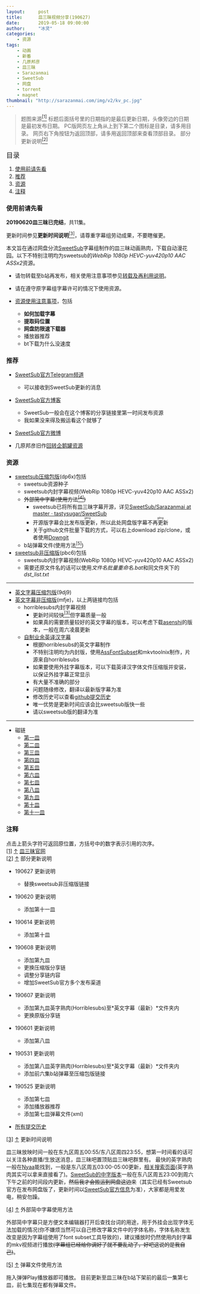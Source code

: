```yaml
---
layout:     post
title:      皿三昧视频分享(190627)
date:       2019-05-18 09:00:00
author:     "冰灵"
categories:
    - 资源
tags:
    - 动画
    - 新番
    - 几原邦彦
    - 皿三昧
    - Sarazanmai
    - SweetSub
    - 网盘
    - torrent
    - magnet
thumbnail: "http://sarazanmai.com/img/v2/kv_pc.jpg"
---
```

>题图来源<escape><a name = "ref_1_s" href="#ref_1_d"><sup>[1]</sup></a></escape>
>标题后面括号里的日期指的是最后更新日期，头像旁边的日期是最初发布日期。
>PC版网页左上角从上到下第二个图标是目录，请多用目录。
>网页右下角按钮为返回顶部，请多用返回顶部来查看顶部目录。
>部分更新说明<escape><a name = "ref_2_s" href="#ref_2_d"><sup>[2]</sup></a></escape>

<escape><font size=4>目录</font></escape>

1. [使用前请先看](#使用前请先看)
2. [推荐](#推荐)
3. [资源](#资源)
4. [注释](#注释)

### 使用前请先看

**20190620皿三昧已完结**，共11集。

更新时间参见**更新时间说明**<escape><a name = "ref_3_s" href="#ref_3_d"><sup>[3]</sup></a></escape>，请尊重字幕组劳动成果，不要瞎催更。

本文旨在通过网盘分流[SweetSub][sweetsub_github]字幕组制作的皿三昧动画熟肉，下载自动漫花园。以下不特别注明均为sweetsub的*WebRip 1080p HEVC-yuv420p10 AAC ASSx2*资源。

- 请勿转载至b站再发布，相关使用注意事项参见[转载及再利用说明][sweetsub_caution]。

- 请在遵守原字幕组字幕许可的情况下使用资源。

- [资源使用注意事项](share_notice.html)，包括
  - **如何加载字幕**
  - **提取码位置**
  - **网盘防限速下载器**
  - 播放器推荐
  - bt下载为什么没速度

### 推荐

- [SweetSub官方Telegram频道][sweetsub_telegram]
  - 可以接收到SweetSub更新的消息

- [SweetSub官方博客][sweetsub_jianshu]
  - SweetSub一般会在这个博客的分享链接里第一时间发布资源
  - 我如果没来得及搬运看这个就够了

- [SweetSub官方微博][sweetsub_weibo]

- 几原邦彦旧作[回转企鹅罐资源](Mawaru_Penguindrum_share.html)

### 资源

- [sweetsub压缩包版][compress](dp6x)包括
  - sweetsub资源种子
  - sweetsub内封字幕视频(WebRip 1080p HEVC-yuv420p10 AAC ASSx2)
  - ~~外部简中字幕(使用方法<escape><a name = "ref_4_s" href="#ref_4_d"><sup>[4]</sup></a></escape>)~~
    - sweetsub已将所有皿三昧字幕开源，详见[SweetSub/Sarazanmai at master · tastysugar/SweetSub][sweetsub_github]
    - 开源版字幕会比发布版<escape><ruby>更<rt>gèng</rt></ruby></escape>新，所以此处网盘版字幕不再<escape><ruby>更<rt>gēng</rt></ruby></escape>新
    - 关于github文件批量下载的方式，可以右上download zip/clone，或者使用[Downgit][downgit_site]
  - b站弹幕文件(使用方法<escape><a name = "ref_5_s" href="#ref_5_d"><sup>[5]</sup></a></escape>)
- [sweetsub非压缩版][raw](pbc6)包括
  - sweetsub内封字幕视频(WebRip 1080p HEVC-yuv420p10 AAC ASSx2)
  - 需要还原文件名的话可以使用*文件名批量重命名.bat*和同文件夹下的*dst_list.txt*

---

- [英文字幕压缩包版][en_compress](9dj9)
- [英文字幕非压缩版][en_raw](mfje)，以上两链接均包括
  - horriblesubs内封字幕视频
    - 更新时间较快<escape><a name = "ref_3_s" href="#ref_3_d"><sup>[3]</sup></a></escape>但字幕质量一般
    - 如果真的需要质量较好的英文字幕的版本，可以考虑下载[asenshi][asenshi_site]的版本，一般在周六凌晨更新
  - [自制业余英译汉字幕][entocnsub]
    - 根据horriblesubs的英文字幕制作
    - 不特别注明均为内封版，使用[AssFontSubset][AssFontSubset_github]和mkvtoolnix制作，片源来自horriblesubs
    - 如果要使用外挂字幕版本，可以下载英译汉字体文件压缩版并安装，以保证外挂字幕正常显示
    - 有大量不准确的部分
    - 问题随缘修改，翻译以最新版字幕为准
    - 修改历史可以查看[github提交历史][githubcommit]
    - 唯一优势是更新时间应该会比sweetsub版快一些
    - 请以sweetsub版的翻译为准

---

- 磁链
  - [第一皿][E01]
  - [第二皿][E02]
  - [第三皿][E03]
  - [第四皿][E04]
  - [第五皿][E05]
  - [第六皿][E06]
  - [第七皿][E07]
  - [第八皿][E08]
  - [第九皿][E09]
  - [第十皿][E10]
  - [第十一皿][E11]

### 注释

点击上箭头字符可返回原位置，方括号中的数字表示引用的次序。
<escape></br><a name = "ref_1_d" href = "#ref_1_d">[1]</a></escape> <escape><a href = "#ref_1_s">↑</a></escape> <escape><a href = "http://sarazanmai.com/">皿三昧官网</a></br><a name = "ref_2_d" href = "#ref_2_d">[2]</a></escape> <escape><a href = "#ref_2_s">↑</a></escape> <escape>部分更新说明</escape>

- 190627 更新说明
  - 替换sweetsub非压缩版链接

- 190620 更新说明
  - 添加第十一皿

- 190614 更新说明
  - 添加第十皿

- 190608 更新说明
  - 添加第九皿
  - 更换压缩版分享链
  - 调整分享链内容
  - 增加SweetSub官方多个发布渠道

- 190607 更新说明
  - 添加第九皿英字熟肉(Horriblesubs)至*英文字幕（最新）*文件夹内
  - 更换原版分享链

- 190601 更新说明
  - 添加第八皿

- 190531 更新说明
  - 添加第八皿英字熟肉(Horriblesubs)至*英文字幕（最新）*文件夹内
  - 添加前六集b站弹幕至压缩包版链接

- 190525 更新说明
  - 添加第七皿
  - 添加播放器推荐
  - 添加第七皿弹幕文件(xml)

- [所有提交历史][github_commit_history]

<escape><a name = "ref_3_d" href = "#ref_3_d">[3]</a></escape> <escape><a href = "#ref_3_s">↑</a></escape> <escape>更新时间说明</escape>

皿三昧放映时间一般在东九区周五00:55/东八区周四23:55，想第一时间看的话可以关注各种直播/生放送消息，皿三昧吧置顶贴皿三昧吧群里有。
最快的英字熟肉一般在[Nyaa][Nyaa_site]能找到，一般是东八区周五03:00-05:00更新，[相关搜索页面][Nyaa_sarazanmai](英字熟肉其实可以拿来直接看了)。[SweetSub的中字版本][Dmhy_sweetsub_sarazanmai]一般在东八区周五23:00到周六下午之前的时间段内更新，~~然后我才会搬运到网盘这边来~~（其实已经有Sweetsub官方在发布网盘版了，更新时间以[SweetSub官方信息][sweetsub_info]为准），大家都是用爱发电，稍安勿躁。

<escape><a name = "ref_4_d" href = "#ref_4_d">[4]</a></escape> <escape><a href = "#ref_4_s">↑</a></escape> <escape>外部简中字幕使用方法</escape>

外部简中字幕只是方便文本编辑器打开后查找台词的用途，用于外挂会出现字体无法加载的情况(你不嫌烦当然可以自己修改字幕文件中的字体名称，字体名称发生改变是因为字幕组使用了font subset工具导致的)，建议播放时仍然使用内封字幕的mkv视频进行播放~~(字幕组已经给你调好了就不要乱动了，好吧这说的是我自己)~~。

<escape><a name = "ref_5_d" href = "#ref_5_d">[5]</a></escape> <escape><a href = "#ref_5_s">↑</a></escape> <escape>弹幕文件使用方法</escape>

拖入弹弹Play播放器即可播放。
目前更新至皿三昧在b站下架前的最后一集第七皿，前七集现在都有弹幕文件。

[sweetsub_github]: https://github.com/tastysugar/SweetSub
[sweetsub_caution]: https://github.com/tastysugar/SweetSub#%E8%BD%AC%E8%BD%BD%E5%8F%8A%E5%86%8D%E5%88%A9%E7%94%A8%E8%AF%B4%E6%98%8E
[sweetsub_telegram]: https://t.me/SweetSub
[sweetsub_jianshu]: https://www.jianshu.com/p/9c60969d9454
[sweetsub_weibo]: https://weibo.com/12039653
[compress]: https://pan.baidu.com/s/1S0pr_90nlxps7AhK4IbFFg
[raw]: https://pan.baidu.com/s/1CajRFsiiMo2xYKGb1IF2jw
[sweetsub_github]: https://github.com/tastysugar/SweetSub/tree/master/Sarazanmai
[downgit_site]: https://minhaskamal.github.io/DownGit/
[en_compress]: https://pan.baidu.com/s/1cRJ5eFPLzfWRiAb_om30Zw
[en_raw]: https://pan.baidu.com/s/19hlA0sOeCUbHr2Fk-7d-4g
[asenshi_site]: https://asenshi.moe/
[entocnsub]: https://github.com/Bourshevik0/subtitle_works/tree/master/non-original/Sarazanmai
[AssFontSubset_github]: https://github.com/youlun/AssFontSubset
[githubcommit]: https://github.com/Bourshevik0/subtitle_works/commits/master
[E01]: magnet:?xt=urn:btih:QTKJ5SJXLEJ4R4POBLEMDPPKFVBLIDTX&dn=&tr=http%3A%2F%2F104.238.198.186%3A8000%2Fannounce&tr=udp%3A%2F%2F104.238.198.186%3A8000%2Fannounce&tr=http%3A%2F%2Ftracker.openbittorrent.com%3A80%2Fannounce&tr=udp%3A%2F%2Ftracker3.itzmx.com%3A6961%2Fannounce&tr=http%3A%2F%2Ftracker4.itzmx.com%3A2710%2Fannounce&tr=http%3A%2F%2Ftracker.publicbt.com%3A80%2Fannounce&tr=http%3A%2F%2Ftracker.prq.to%2Fannounce&tr=http%3A%2F%2Fopen.acgtracker.com%3A1096%2Fannounce&tr=https%3A%2F%2Ft-115.rhcloud.com%2Fonly_for_ylbud&tr=http%3A%2F%2Fbtfile.sdo.com%3A6961%2Fannounce&tr=http%3A%2F%2Fexodus.desync.com%3A6969%2Fannounce&tr=http%3A%2F%2Ft.acg.rip%3A6699%2Fannounce&tr=http%3A%2F%2F208.67.16.113%3A8000%2Fannounce&tr=http%3A%2F%2Ftr.bangumi.moe%3A6969%2Fannounce&tr=https%3A%2F%2Ftr.bangumi.moe%3A9696%2Fannounce&tr=http%3A%2F%2Fnyaa.tracker.wf%3A7777%2Fannounce
[E02]: magnet:?xt=urn:btih:2RKECPKNO5FNGOJKJKPJSUFRMIP4XVAQ&dn=&tr=http%3A%2F%2F104.238.198.186%3A8000%2Fannounce&tr=udp%3A%2F%2F104.238.198.186%3A8000%2Fannounce&tr=http%3A%2F%2Ftracker.openbittorrent.com%3A80%2Fannounce&tr=udp%3A%2F%2Ftracker3.itzmx.com%3A6961%2Fannounce&tr=http%3A%2F%2Ftracker4.itzmx.com%3A2710%2Fannounce&tr=http%3A%2F%2Ftracker.publicbt.com%3A80%2Fannounce&tr=http%3A%2F%2Ftracker.prq.to%2Fannounce&tr=http%3A%2F%2Fopen.acgtracker.com%3A1096%2Fannounce&tr=https%3A%2F%2Ft-115.rhcloud.com%2Fonly_for_ylbud&tr=http%3A%2F%2Fbtfile.sdo.com%3A6961%2Fannounce&tr=http%3A%2F%2Fexodus.desync.com%3A6969%2Fannounce&tr=http%3A%2F%2Ftr.bangumi.moe%3A6969%2Fannounce&tr=http%3A%2F%2Ft.nyaatracker.com%2Fannounce&tr=http%3A%2F%2Fopen.nyaatorrents.info%3A6544%2Fannounce&tr=http%3A%2F%2Ft2.popgo.org%3A7456%2Fannonce&tr=http%3A%2F%2Fshare.camoe.cn%3A8080%2Fannounce&tr=http%3A%2F%2Fopentracker.acgnx.se%2Fannounce
[E03]: magnet:?xt=urn:btih:5JXQC3NF7GHHVLVRDKY75ZP3EFW327HY&dn=&tr=http%3A%2F%2F104.238.198.186%3A8000%2Fannounce&tr=udp%3A%2F%2F104.238.198.186%3A8000%2Fannounce&tr=http%3A%2F%2Ftracker.openbittorrent.com%3A80%2Fannounce&tr=udp%3A%2F%2Ftracker3.itzmx.com%3A6961%2Fannounce&tr=http%3A%2F%2Ftracker4.itzmx.com%3A2710%2Fannounce&tr=http%3A%2F%2Ftracker.publicbt.com%3A80%2Fannounce&tr=http%3A%2F%2Ftracker.prq.to%2Fannounce&tr=http%3A%2F%2Fopen.acgtracker.com%3A1096%2Fannounce&tr=https%3A%2F%2Ft-115.rhcloud.com%2Fonly_for_ylbud&tr=http%3A%2F%2Fbtfile.sdo.com%3A6961%2Fannounce&tr=http%3A%2F%2Fexodus.desync.com%3A6969%2Fannounce&tr=http%3A%2F%2Ftr.bangumi.moe%3A6969%2Fannounce&tr=http%3A%2F%2Ft.nyaatracker.com%2Fannounce&tr=http%3A%2F%2Fopen.nyaatorrents.info%3A6544%2Fannounce&tr=http%3A%2F%2Ft2.popgo.org%3A7456%2Fannonce&tr=http%3A%2F%2Fshare.camoe.cn%3A8080%2Fannounce&tr=http%3A%2F%2Fopentracker.acgnx.se%2Fannounce
[E04]: magnet:?xt=urn:btih:EIMOH3LVDN7HZMDGVQLV6ADRBQMNRP7U&dn=&tr=http%3A%2F%2F104.238.198.186%3A8000%2Fannounce&tr=udp%3A%2F%2F104.238.198.186%3A8000%2Fannounce&tr=http%3A%2F%2Ftracker.openbittorrent.com%3A80%2Fannounce&tr=udp%3A%2F%2Ftracker3.itzmx.com%3A6961%2Fannounce&tr=http%3A%2F%2Ftracker4.itzmx.com%3A2710%2Fannounce&tr=http%3A%2F%2Ftracker.publicbt.com%3A80%2Fannounce&tr=http%3A%2F%2Ftracker.prq.to%2Fannounce&tr=http%3A%2F%2Fopen.acgtracker.com%3A1096%2Fannounce&tr=https%3A%2F%2Ft-115.rhcloud.com%2Fonly_for_ylbud&tr=http%3A%2F%2Fbtfile.sdo.com%3A6961%2Fannounce&tr=http%3A%2F%2Fexodus.desync.com%3A6969%2Fannounce&tr=http%3A%2F%2Ftr.bangumi.moe%3A6969%2Fannounce&tr=http%3A%2F%2Ft.nyaatracker.com%2Fannounce&tr=http%3A%2F%2Fopen.nyaatorrents.info%3A6544%2Fannounce&tr=http%3A%2F%2Ft2.popgo.org%3A7456%2Fannonce&tr=http%3A%2F%2Fshare.camoe.cn%3A8080%2Fannounce&tr=http%3A%2F%2Fopentracker.acgnx.se%2Fannounce
[E05]: magnet:?xt=urn:btih:Q7RNWV73BXKH2JOO5GPZVIX64E62J2HO&dn=&tr=http%3A%2F%2F104.238.198.186%3A8000%2Fannounce&tr=udp%3A%2F%2F104.238.198.186%3A8000%2Fannounce&tr=http%3A%2F%2Ftracker.openbittorrent.com%3A80%2Fannounce&tr=udp%3A%2F%2Ftracker3.itzmx.com%3A6961%2Fannounce&tr=http%3A%2F%2Ftracker4.itzmx.com%3A2710%2Fannounce&tr=http%3A%2F%2Ftracker.publicbt.com%3A80%2Fannounce&tr=http%3A%2F%2Ftracker.prq.to%2Fannounce&tr=http%3A%2F%2Fopen.acgtracker.com%3A1096%2Fannounce&tr=https%3A%2F%2Ft-115.rhcloud.com%2Fonly_for_ylbud&tr=http%3A%2F%2Fbtfile.sdo.com%3A6961%2Fannounce&tr=http%3A%2F%2Fexodus.desync.com%3A6969%2Fannounce&tr=http%3A%2F%2Ft.acg.rip%3A6699%2Fannounce&tr=http%3A%2F%2F208.67.16.113%3A8000%2Fannounce&tr=http%3A%2F%2Ftr.bangumi.moe%3A6969%2Fannounce&tr=https%3A%2F%2Ftr.bangumi.moe%3A9696%2Fannounce&tr=http%3A%2F%2Fnyaa.tracker.wf%3A7777%2Fannounce
[E06]: magnet:?xt=urn:btih:473b0bc8aea8039ba948d2549979aac071c48697&dn=%5bSweetSub%5d%20Sarazanmai%20-%2006%20%5bWebRip%201080p%20HEVC-yuv420p10%20AAC%20ASSx2%5d.mkv&tr=http%3a%2f%2ft.acg.rip%3a6699%2fannounce&tr=udp%3a%2f%2f208.67.16.113%3a8000%2fannounce&tr=http%3a%2f%2f208.67.16.113%3a8000%2fannounce&tr=udp%3a%2f%2ftracker.openbittorrent.com%3a80%2fannounce&tr=udp%3a%2f%2ftracker.publicbt.com%3a80%2fannounce&tr=udp%3a%2f%2ftracker.prq.to%3a80%2fannounce&tr=http%3a%2f%2fopen.acgtracker.com%3a1096%2fannounce&tr=http%3a%2f%2ftr.bangumi.moe%3a6969%2fannounce&tr=https%3a%2f%2ft-115.rhcloud.com%2fonly_for_ylbud&tr=http%3a%2f%2fbtfile.sdo.com%3a6961%2fannounce&tr=http%3a%2f%2fexodus.desync.com%3a6969%2fannounce&tr=https%3a%2f%2ftr.bangumi.moe%3a9696%2fannounce&tr=http%3a%2f%2fnyaa.tracker.wf%3a7777%2fannounce&tr=http%3a%2f%2ftracker.internetwarriors.net%3a1337%2fannounce&tr=http%3a%2f%2ftracker.opentrackr.org%3a1337%2fannounce&tr=http%3a%2f%2fexplodie.org%3a6969%2fannounce&tr=http%3a%2f%2fp4p.arenabg.com%3a1337%2fannounce&tr=http%3a%2f%2ftracker.openbittorrent.com%3a80%2fannounce&tr=http%3a%2f%2ftracker.publicbt.com%3a80%2fannounce&tr=http%3a%2f%2ftracker.prq.to%2fannounce&tr=udp%3a%2f%2f104.238.198.186%3a8000%2fannounce&tr=http%3a%2f%2f104.238.198.186%3a8000%2fannounce&tr=http%3a%2f%2f94.228.192.98%2fannounce&tr=http%3a%2f%2fshare.dmhy.org%2fannonuce&tr=http%3a%2f%2ftracker.btcake.com%2fannounce&tr=http%3a%2f%2ftracker.ktxp.com%3a6868%2fannounce&tr=http%3a%2f%2ftracker.ktxp.com%3a7070%2fannounce&tr=udp%3a%2f%2fbt.sc-ol.com%3a2710%2fannounce&tr=udp%3a%2f%2fcoppersurfer.tk%3a6969%2fannounce&tr=http%3a%2f%2ftracker3.torrentino.com%2fannounce&tr=http%3a%2f%2ftracker2.torrentino.com%2fannounce&tr=udp%3a%2f%2fopen.demonii.com%3a1337%2fannounce&tr=udp%3a%2f%2ftracker.ex.ua%3a80%2fannounce&tr=http%3a%2f%2fpubt.net%3a2710%2fannounce&tr=http%3a%2f%2ftracker.tfile.me%2fannounce&tr=http%3a%2f%2fbigfoot1942.sektori.org%3a6969%2fannounce&tr=http%3a%2f%2ft.nyaatracker.com%2fannounce&tr=http%3a%2f%2fbt.sc-ol.com%3a2710%2fannounce
[E07]: magnet:?xt=urn:btih:942be024c1fac0dce61b9a34be9028a5b9941513&dn=%5bSweetSub%5d%20Sarazanmai%20-%2007%20%5bWebRip%201080p%20HEVC-yuv420p10%20AAC%20ASSx2%5d.mkv&tr=http%3a%2f%2ft.acg.rip%3a6699%2fannounce&tr=udp%3a%2f%2f208.67.16.113%3a8000%2fannounce&tr=http%3a%2f%2f208.67.16.113%3a8000%2fannounce&tr=udp%3a%2f%2ftracker.openbittorrent.com%3a80%2fannounce&tr=udp%3a%2f%2ftracker.publicbt.com%3a80%2fannounce&tr=udp%3a%2f%2ftracker.prq.to%3a80%2fannounce&tr=http%3a%2f%2fopen.acgtracker.com%3a1096%2fannounce&tr=http%3a%2f%2ftr.bangumi.moe%3a6969%2fannounce&tr=https%3a%2f%2ft-115.rhcloud.com%2fonly_for_ylbud&tr=http%3a%2f%2fbtfile.sdo.com%3a6961%2fannounce&tr=http%3a%2f%2fexodus.desync.com%3a6969%2fannounce&tr=https%3a%2f%2ftr.bangumi.moe%3a9696%2fannounce&tr=http%3a%2f%2fnyaa.tracker.wf%3a7777%2fannounce&tr=http%3a%2f%2ftracker.internetwarriors.net%3a1337%2fannounce&tr=http%3a%2f%2ftracker.opentrackr.org%3a1337%2fannounce&tr=http%3a%2f%2fexplodie.org%3a6969%2fannounce&tr=http%3a%2f%2fp4p.arenabg.com%3a1337%2fannounce&tr=http%3a%2f%2ftracker.openbittorrent.com%3a80%2fannounce&tr=http%3a%2f%2ftracker.publicbt.com%3a80%2fannounce&tr=http%3a%2f%2ftracker.prq.to%2fannounce&tr=udp%3a%2f%2f104.238.198.186%3a8000%2fannounce&tr=http%3a%2f%2f104.238.198.186%3a8000%2fannounce&tr=http%3a%2f%2f94.228.192.98%2fannounce&tr=http%3a%2f%2fshare.dmhy.org%2fannonuce&tr=http%3a%2f%2ftracker.btcake.com%2fannounce&tr=http%3a%2f%2ftracker.ktxp.com%3a6868%2fannounce&tr=http%3a%2f%2ftracker.ktxp.com%3a7070%2fannounce&tr=udp%3a%2f%2fbt.sc-ol.com%3a2710%2fannounce&tr=udp%3a%2f%2fcoppersurfer.tk%3a6969%2fannounce&tr=http%3a%2f%2ftracker3.torrentino.com%2fannounce&tr=http%3a%2f%2ftracker2.torrentino.com%2fannounce&tr=udp%3a%2f%2fopen.demonii.com%3a1337%2fannounce&tr=udp%3a%2f%2ftracker.ex.ua%3a80%2fannounce&tr=http%3a%2f%2fpubt.net%3a2710%2fannounce&tr=http%3a%2f%2ftracker.tfile.me%2fannounce&tr=http%3a%2f%2fbigfoot1942.sektori.org%3a6969%2fannounce&tr=http%3a%2f%2ft.nyaatracker.com%2fannounce&tr=http%3a%2f%2fbt.sc-ol.com%3a2710%2fannounce
[E08]: magnet:?xt=urn:btih:070f7b3331bba722a59a5e5fc862be3210bd2ab5&dn=%5bSweetSub%5d%20Sarazanmai%20-%2008%20%5bWebRip%201080p%20HEVC-yuv420p10%20AAC%20ASSx2%5d.mkv&tr=http%3a%2f%2ft.acg.rip%3a6699%2fannounce&tr=udp%3a%2f%2f208.67.16.113%3a8000%2fannounce&tr=http%3a%2f%2f208.67.16.113%3a8000%2fannounce&tr=udp%3a%2f%2ftracker.openbittorrent.com%3a80%2fannounce&tr=udp%3a%2f%2ftracker.publicbt.com%3a80%2fannounce&tr=udp%3a%2f%2ftracker.prq.to%3a80%2fannounce&tr=http%3a%2f%2fopen.acgtracker.com%3a1096%2fannounce&tr=http%3a%2f%2ftr.bangumi.moe%3a6969%2fannounce&tr=https%3a%2f%2ft-115.rhcloud.com%2fonly_for_ylbud&tr=http%3a%2f%2fbtfile.sdo.com%3a6961%2fannounce&tr=http%3a%2f%2fexodus.desync.com%3a6969%2fannounce&tr=https%3a%2f%2ftr.bangumi.moe%3a9696%2fannounce&tr=http%3a%2f%2fnyaa.tracker.wf%3a7777%2fannounce&tr=http%3a%2f%2ftracker.internetwarriors.net%3a1337%2fannounce&tr=http%3a%2f%2ftracker.opentrackr.org%3a1337%2fannounce&tr=http%3a%2f%2fexplodie.org%3a6969%2fannounce&tr=http%3a%2f%2fp4p.arenabg.com%3a1337%2fannounce&tr=http%3a%2f%2ftracker.openbittorrent.com%3a80%2fannounce&tr=http%3a%2f%2ftracker.publicbt.com%3a80%2fannounce&tr=http%3a%2f%2ftracker.prq.to%2fannounce&tr=udp%3a%2f%2f104.238.198.186%3a8000%2fannounce&tr=http%3a%2f%2f104.238.198.186%3a8000%2fannounce&tr=http%3a%2f%2f94.228.192.98%2fannounce&tr=http%3a%2f%2fshare.dmhy.org%2fannonuce&tr=http%3a%2f%2ftracker.btcake.com%2fannounce&tr=http%3a%2f%2ftracker.ktxp.com%3a6868%2fannounce&tr=http%3a%2f%2ftracker.ktxp.com%3a7070%2fannounce&tr=udp%3a%2f%2fbt.sc-ol.com%3a2710%2fannounce&tr=udp%3a%2f%2fcoppersurfer.tk%3a6969%2fannounce&tr=http%3a%2f%2ftracker3.torrentino.com%2fannounce&tr=http%3a%2f%2ftracker2.torrentino.com%2fannounce&tr=udp%3a%2f%2fopen.demonii.com%3a1337%2fannounce&tr=udp%3a%2f%2ftracker.ex.ua%3a80%2fannounce&tr=http%3a%2f%2fpubt.net%3a2710%2fannounce&tr=http%3a%2f%2ftracker.tfile.me%2fannounce&tr=http%3a%2f%2fbigfoot1942.sektori.org%3a6969%2fannounce&tr=http%3a%2f%2ft.nyaatracker.com%2fannounce&tr=http%3a%2f%2fbt.sc-ol.com%3a2710%2fannounce
[E09]: magnet:?xt=urn:btih:769a5f7e9a9a98e8b223efd6955e2fa34f2b346f&dn=%5bSweetSub%5d%20Sarazanmai%20-%2009%20%5bWebRip%201080p%20HEVC-yuv420p10%20AAC%20ASSx2%5d.mkv&tr=http%3a%2f%2ft.acg.rip%3a6699%2fannounce&tr=udp%3a%2f%2f208.67.16.113%3a8000%2fannounce&tr=http%3a%2f%2f208.67.16.113%3a8000%2fannounce&tr=udp%3a%2f%2ftracker.openbittorrent.com%3a80%2fannounce&tr=udp%3a%2f%2ftracker.publicbt.com%3a80%2fannounce&tr=udp%3a%2f%2ftracker.prq.to%3a80%2fannounce&tr=http%3a%2f%2fopen.acgtracker.com%3a1096%2fannounce&tr=http%3a%2f%2ftr.bangumi.moe%3a6969%2fannounce&tr=https%3a%2f%2ft-115.rhcloud.com%2fonly_for_ylbud&tr=http%3a%2f%2fbtfile.sdo.com%3a6961%2fannounce&tr=http%3a%2f%2fexodus.desync.com%3a6969%2fannounce&tr=https%3a%2f%2ftr.bangumi.moe%3a9696%2fannounce&tr=http%3a%2f%2fnyaa.tracker.wf%3a7777%2fannounce&tr=http%3a%2f%2ftracker.internetwarriors.net%3a1337%2fannounce&tr=http%3a%2f%2ftracker.opentrackr.org%3a1337%2fannounce&tr=http%3a%2f%2fexplodie.org%3a6969%2fannounce&tr=http%3a%2f%2fp4p.arenabg.com%3a1337%2fannounce&tr=http%3a%2f%2ftracker.openbittorrent.com%3a80%2fannounce&tr=http%3a%2f%2ftracker.publicbt.com%3a80%2fannounce&tr=http%3a%2f%2ftracker.prq.to%2fannounce&tr=udp%3a%2f%2f104.238.198.186%3a8000%2fannounce&tr=http%3a%2f%2f104.238.198.186%3a8000%2fannounce&tr=http%3a%2f%2f94.228.192.98%2fannounce&tr=http%3a%2f%2fshare.dmhy.org%2fannonuce&tr=http%3a%2f%2ftracker.btcake.com%2fannounce&tr=http%3a%2f%2ftracker.ktxp.com%3a6868%2fannounce&tr=http%3a%2f%2ftracker.ktxp.com%3a7070%2fannounce&tr=udp%3a%2f%2fbt.sc-ol.com%3a2710%2fannounce&tr=udp%3a%2f%2fcoppersurfer.tk%3a6969%2fannounce&tr=http%3a%2f%2ftracker3.torrentino.com%2fannounce&tr=http%3a%2f%2ftracker2.torrentino.com%2fannounce&tr=udp%3a%2f%2fopen.demonii.com%3a1337%2fannounce&tr=udp%3a%2f%2ftracker.ex.ua%3a80%2fannounce&tr=http%3a%2f%2fpubt.net%3a2710%2fannounce&tr=http%3a%2f%2ftracker.tfile.me%2fannounce&tr=http%3a%2f%2fbigfoot1942.sektori.org%3a6969%2fannounce&tr=http%3a%2f%2ft.nyaatracker.com%2fannounce&tr=http%3a%2f%2fbt.sc-ol.com%3a2710%2fannounce
[E10]: magnet:?xt=urn:btih:7a1f0ec45e88c1631db0ac614fc8dff8d26ae5e5&dn=%5bSweetSub%5d%20Sarazanmai%20-%2010%20%5bWebRip%201080p%20HEVC-yuv420p10%20AAC%20ASSx2%5d.mkv&tr=http%3a%2f%2ft.acg.rip%3a6699%2fannounce&tr=udp%3a%2f%2f208.67.16.113%3a8000%2fannounce&tr=http%3a%2f%2f208.67.16.113%3a8000%2fannounce&tr=udp%3a%2f%2ftracker.openbittorrent.com%3a80%2fannounce&tr=udp%3a%2f%2ftracker.publicbt.com%3a80%2fannounce&tr=udp%3a%2f%2ftracker.prq.to%3a80%2fannounce&tr=http%3a%2f%2fopen.acgtracker.com%3a1096%2fannounce&tr=http%3a%2f%2ftr.bangumi.moe%3a6969%2fannounce&tr=https%3a%2f%2ft-115.rhcloud.com%2fonly_for_ylbud&tr=http%3a%2f%2fbtfile.sdo.com%3a6961%2fannounce&tr=http%3a%2f%2fexodus.desync.com%3a6969%2fannounce&tr=https%3a%2f%2ftr.bangumi.moe%3a9696%2fannounce&tr=http%3a%2f%2fnyaa.tracker.wf%3a7777%2fannounce&tr=http%3a%2f%2ftracker.internetwarriors.net%3a1337%2fannounce&tr=http%3a%2f%2ftracker.opentrackr.org%3a1337%2fannounce&tr=http%3a%2f%2fexplodie.org%3a6969%2fannounce&tr=http%3a%2f%2fp4p.arenabg.com%3a1337%2fannounce&tr=http%3a%2f%2ftracker.openbittorrent.com%3a80%2fannounce&tr=http%3a%2f%2ftracker.publicbt.com%3a80%2fannounce&tr=http%3a%2f%2ftracker.prq.to%2fannounce&tr=udp%3a%2f%2f104.238.198.186%3a8000%2fannounce&tr=http%3a%2f%2f104.238.198.186%3a8000%2fannounce&tr=http%3a%2f%2f94.228.192.98%2fannounce&tr=http%3a%2f%2fshare.dmhy.org%2fannonuce&tr=http%3a%2f%2ftracker.btcake.com%2fannounce&tr=http%3a%2f%2ftracker.ktxp.com%3a6868%2fannounce&tr=http%3a%2f%2ftracker.ktxp.com%3a7070%2fannounce&tr=udp%3a%2f%2fbt.sc-ol.com%3a2710%2fannounce&tr=udp%3a%2f%2fcoppersurfer.tk%3a6969%2fannounce&tr=http%3a%2f%2ftracker3.torrentino.com%2fannounce&tr=http%3a%2f%2ftracker2.torrentino.com%2fannounce&tr=udp%3a%2f%2fopen.demonii.com%3a1337%2fannounce&tr=udp%3a%2f%2ftracker.ex.ua%3a80%2fannounce&tr=http%3a%2f%2fpubt.net%3a2710%2fannounce&tr=http%3a%2f%2ftracker.tfile.me%2fannounce&tr=http%3a%2f%2fbigfoot1942.sektori.org%3a6969%2fannounce&tr=http%3a%2f%2ft.nyaatracker.com%2fannounce&tr=http%3a%2f%2fbt.sc-ol.com%3a2710%2fannounce
[E11]: magnet:?xt=urn:btih:8b8881a1d1639f1f5870590731154077b459e733&dn=%5bSweetSub%5d%20Sarazanmai%20-%2011%20%5bWebRip%201080p%20HEVC-yuv420p10%20AAC%20ASSx2%5d.mkv&tr=http%3a%2f%2ft.acg.rip%3a6699%2fannounce&tr=udp%3a%2f%2f208.67.16.113%3a8000%2fannounce&tr=http%3a%2f%2f208.67.16.113%3a8000%2fannounce&tr=udp%3a%2f%2ftracker.openbittorrent.com%3a80%2fannounce&tr=udp%3a%2f%2ftracker.publicbt.com%3a80%2fannounce&tr=udp%3a%2f%2ftracker.prq.to%3a80%2fannounce&tr=http%3a%2f%2fopen.acgtracker.com%3a1096%2fannounce&tr=http%3a%2f%2ftr.bangumi.moe%3a6969%2fannounce&tr=https%3a%2f%2ft-115.rhcloud.com%2fonly_for_ylbud&tr=http%3a%2f%2fbtfile.sdo.com%3a6961%2fannounce&tr=http%3a%2f%2fexodus.desync.com%3a6969%2fannounce&tr=https%3a%2f%2ftr.bangumi.moe%3a9696%2fannounce&tr=http%3a%2f%2fnyaa.tracker.wf%3a7777%2fannounce&tr=http%3a%2f%2ftracker.internetwarriors.net%3a1337%2fannounce&tr=http%3a%2f%2ftracker.opentrackr.org%3a1337%2fannounce&tr=http%3a%2f%2fexplodie.org%3a6969%2fannounce&tr=http%3a%2f%2fp4p.arenabg.com%3a1337%2fannounce&tr=http%3a%2f%2ftracker.openbittorrent.com%3a80%2fannounce&tr=http%3a%2f%2ftracker.publicbt.com%3a80%2fannounce&tr=http%3a%2f%2ftracker.prq.to%2fannounce&tr=udp%3a%2f%2f104.238.198.186%3a8000%2fannounce&tr=http%3a%2f%2f104.238.198.186%3a8000%2fannounce&tr=http%3a%2f%2f94.228.192.98%2fannounce&tr=http%3a%2f%2fshare.dmhy.org%2fannonuce&tr=http%3a%2f%2ftracker.btcake.com%2fannounce&tr=http%3a%2f%2ftracker.ktxp.com%3a6868%2fannounce&tr=http%3a%2f%2ftracker.ktxp.com%3a7070%2fannounce&tr=udp%3a%2f%2fbt.sc-ol.com%3a2710%2fannounce&tr=udp%3a%2f%2fcoppersurfer.tk%3a6969%2fannounce&tr=http%3a%2f%2ftracker3.torrentino.com%2fannounce&tr=http%3a%2f%2ftracker2.torrentino.com%2fannounce&tr=udp%3a%2f%2fopen.demonii.com%3a1337%2fannounce&tr=udp%3a%2f%2ftracker.ex.ua%3a80%2fannounce&tr=http%3a%2f%2fpubt.net%3a2710%2fannounce&tr=http%3a%2f%2ftracker.tfile.me%2fannounce&tr=http%3a%2f%2fbigfoot1942.sektori.org%3a6969%2fannounce&tr=http%3a%2f%2ft.nyaatracker.com%2fannounce&tr=http%3a%2f%2fbt.sc-ol.com%3a2710%2fannounce
[Nyaa_site]: https://nyaa.si
[Nyaa_sarazanmai]: https://nyaa.si/?f=0&c=0_0&q=sarazanmai
[Dmhy_sweetsub_sarazanmai]: http://share.dmhy.org/topics/list?keyword=sarazanmai+sweetsub
[sweetsub_info]: https://weibo.com/5351970798/HwEwKdLol
[github_commit_history]: https://github.com/BingLingGroup/BingLingGroup.github.io/commits/raw
